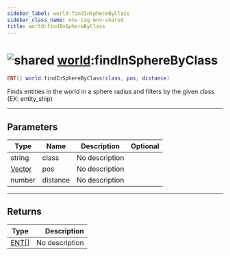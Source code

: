```yaml
---
sidebar_label: world:findInSphereByClass
sidebar_class_name: env-tag env-shared
title: world:findInSphereByClass
---
```


# <img src='/img/wiki/shared.png' alt='shared' classname='env-tag' /> [world](../world/README.md):findInSphereByClass

```lua
ENT[] world:findInSphereByClass(class, pos, distance)
```

Finds entities in the world in a sphere radius and filters by the given class (EX: entity_ship)<br/>

-----------------
## Parameters

| Type   | Name | Description | Optional |
| ------ | ---- | ----------- | -------: |
| string | class | No description |   |
| [Vector](../vector/README.md) | pos | No description |   |
| number | distance | No description |   |

-----------------
## Returns

| Type   | Description |
| ------ | ----------: |
| [ENT[]](../ent[]/README.md) | No description |
